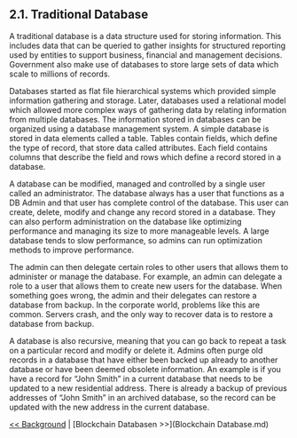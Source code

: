 ## 2.1. Traditional Database

A traditional database is a data structure used for storing information. This includes data that can be queried to gather insights for structured reporting used by entities to support business, financial and management decisions. Government also make use of databases to store large sets of data which scale to millions of records.

Databases started as flat file hierarchical systems which provided simple information gathering and storage. Later, databases used a relational model which allowed more complex ways of gathering data by relating information from multiple databases. The information stored in databases can be organized using a database management system. A simple database is stored in data elements called a table. Tables contain fields, which define the type of record, that store data called attributes. Each field contains columns that describe the field and rows which define a record stored in a database.

A database can be modified, managed and controlled by a single user called an administrator. The database always has a user that functions as a DB Admin and that user has complete control of the database. This user can create, delete, modify and change any record stored in a database. They can also perform administration on the database like optimizing performance and managing its size to more manageable levels. A large database tends to slow performance, so admins can run optimization methods to improve performance.

The admin can then delegate certain roles to other users that allows them to administer or manage the database. For example, an admin can delegate a role to a user that allows them to create new users for the database. When something goes wrong, the admin and their delegates can restore a database from backup. In the corporate world, problems like this are common. Servers crash, and the only way to recover data is to restore a database from backup.

A database is also recursive, meaning that you can go back to repeat a task on a particular record and modify or delete it. Admins often purge old records in a database that have either been backed up already to another database or have been deemed obsolete information. An example is if you have a record for “John Smith” in a current database that needs to be updated to a new residential address. There is already a backup of previous addresses of “John Smith” in an archived database, so the record can be updated with the new address in the current database.

[<< Background](Background.md) | [Blockchain Databasen >>](Blockchain Database.md)
